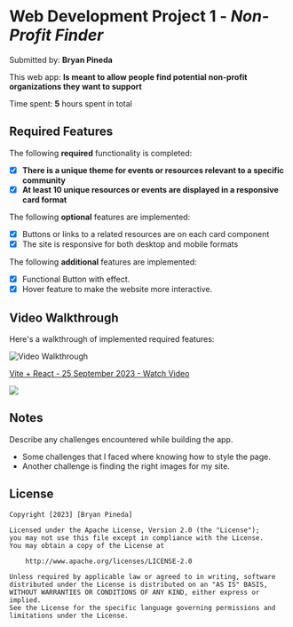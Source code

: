 # Web Development Project 1 - *Non-Profit Finder*

Submitted by: **Bryan Pineda**

This web app: **Is meant to allow people find potential non-profit organizations they want to support**

Time spent: **5** hours spent in total

## Required Features

The following **required** functionality is completed:

- [x] **There is a unique theme for events or resources relevant to a specific community**
- [x] **At least 10 unique resources or events are displayed in a responsive card format**

The following **optional** features are implemented:

- [x] Buttons or links to a related resources are on each card component
- [x] The site is responsive for both desktop and mobile formats

The following **additional** features are implemented:

* [x] Functional Button with effect.
* [X] Hover feature to make the website more interactive. 

## Video Walkthrough

Here's a walkthrough of implemented required features:

<img src='http://i.imgur.com/link/to/your/gif/file.gif' title='Video Walkthrough' width='' alt='Video Walkthrough' />
<div>
    <a href="https://www.loom.com/share/348f2bbfe670493d915373655b0813b0">
      <p>Vite + React - 25 September 2023 - Watch Video</p>
    </a>
    <a href="https://www.loom.com/share/348f2bbfe670493d915373655b0813b0">
      <img style="max-width:300px;" src="https://cdn.loom.com/sessions/thumbnails/348f2bbfe670493d915373655b0813b0-with-play.gif">
    </a>
  </div>
  
## Notes

Describe any challenges encountered while building the app.

- Some challenges that I faced where knowing how to style the page.
- Another challenge is finding the right images for my site.

## License

    Copyright [2023] [Bryan Pineda]

    Licensed under the Apache License, Version 2.0 (the "License");
    you may not use this file except in compliance with the License.
    You may obtain a copy of the License at

        http://www.apache.org/licenses/LICENSE-2.0

    Unless required by applicable law or agreed to in writing, software
    distributed under the License is distributed on an "AS IS" BASIS,
    WITHOUT WARRANTIES OR CONDITIONS OF ANY KIND, either express or implied.
    See the License for the specific language governing permissions and
    limitations under the License.
